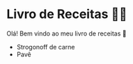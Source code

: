 # Livro de Receitas :man_cook:

Olá! Bem vindo ao meu livro de receitas :wave:

- Strogonoff de carne
- Pavê
